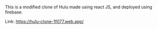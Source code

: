 This is a modified clone of Hulu made using react JS, and deployed using firebase. 

Link: https://hulu-clone-1f077.web.app/





